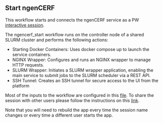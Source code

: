 ## Start ngenCERF
This workflow starts and connects the ngenCERF service as a PW [interactive session](https://github.com/parallelworks/interactive_session/blob/main/README-v3.md).


The ngencerf_start workflow runs on the controller node of a shared SLURM cluster and performs the following actions:
- Starting Docker Containers: Uses docker compose up to launch the service containers.
- NGINX Wrapper: Configures and runs an NGINX wrapper to manage HTTP requests.
- SLURM Wrapper: Initiates a SLURM wrapper application, enabling the main service to submit jobs to the SLURM scheduler via a REST API.
- SSH Tunnel: Creates an SSH tunnel for secure access to the UI from the platform

Most of the inputs to the workflow are configured in this [file](https://github.com/parallelworks/interactive_session/blob/main/workflow/yamls/ngencerf/start.yaml). To share the session with other users please follow the instructions on this [link](https://parallelworks.com/docs/run/sessions/running-sessions). 


Note that you will need to rebuild the app every time the session name changes or every time a different user starts the app. 